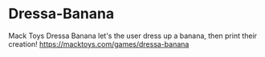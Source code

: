 # Dressa-Banana

Mack Toys Dressa Banana let's the user dress up a banana, then print their creation!  https://macktoys.com/games/dressa-banana
